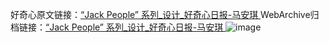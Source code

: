 好奇心原文链接：[“Jack People” 系列_设计_好奇心日报-马安琪 ](https://www.qdaily.com/articles/12043.html)
WebArchive归档链接：[“Jack People” 系列_设计_好奇心日报-马安琪 ](http://web.archive.org/web/20190623171817/https://www.qdaily.com/articles/12043.html)
![image](http://ww3.sinaimg.cn/large/007d5XDply1g3whvv1btej30u02dmdv1)